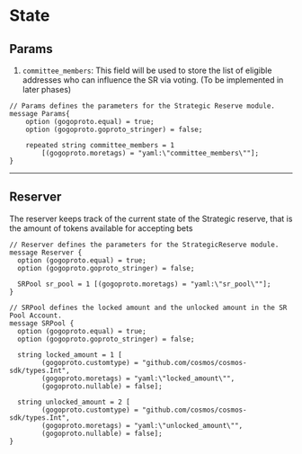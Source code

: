 # **State**


## **Params**

1. `committee_members`: This field will be used to store the list of eligible addresses who can influence the SR via voting. (To be implemented in later phases)

```
// Params defines the parameters for the Strategic Reserve module.
message Params{
    option (gogoproto.equal) = true;
    option (gogoproto.goproto_stringer) = false;

    repeated string committee_members = 1
        [(gogoproto.moretags) = "yaml:\"committee_members\""];
}
```

---

## **Reserver**
The reserver keeps track of the current state of the Strategic reserve, that is the amount of tokens available for accepting bets

```
// Reserver defines the parameters for the StrategicReserve module.
message Reserver {
  option (gogoproto.equal) = true;
  option (gogoproto.goproto_stringer) = false;

  SRPool sr_pool = 1 [(gogoproto.moretags) = "yaml:\"sr_pool\""];
}
```

```
// SRPool defines the locked amount and the unlocked amount in the SR Pool Account.
message SRPool {
  option (gogoproto.equal) = true;
  option (gogoproto.goproto_stringer) = false;

  string locked_amount = 1 [
        (gogoproto.customtype) = "github.com/cosmos/cosmos-sdk/types.Int",
        (gogoproto.moretags) = "yaml:\"locked_amount\"",
        (gogoproto.nullable) = false];

  string unlocked_amount = 2 [
        (gogoproto.customtype) = "github.com/cosmos/cosmos-sdk/types.Int",
        (gogoproto.moretags) = "yaml:\"unlocked_amount\"",
        (gogoproto.nullable) = false];
}
```
